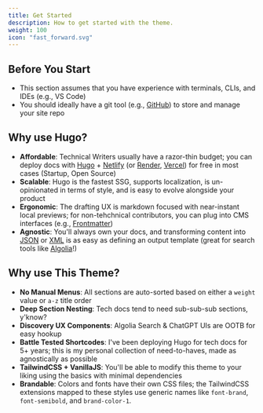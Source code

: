 ```yaml
---
title: Get Started
description: How to get started with the theme.
weight: 100
icon: "fast_forward.svg"
---
```


## Before You Start

- This section assumes that you have experience with terminals, CLIs, and IDEs (e.g., VS Code)
- You should ideally have a git tool (e.g., [GitHub](https://github.com)) to store and manage your site repo

## Why use Hugo?

- **Affordable**: Technical Writers usually have a razor-thin budget; you can deploy docs with [Hugo](https://gohugo.io/) + [Netlify](https://www.netlify.com) (or [Render](https://render.com/), [Vercel](https://vercel.com/)) for free in most cases (Startup, Open Source)
- **Scalable**: Hugo is the fastest SSG, supports localization, is un-opinionated in terms of style, and is easy to evolve alongside your product
- **Ergonomic**: The drafting UX is markdown focused with near-instant local previews; for non-tehchnical contributors, you can plug into CMS interfaces (e.g., [Frontmatter](https://frontmatter.codes/))
- **Agnostic**: You'll always own your docs, and transforming content into [JSON](/index.json) or [XML](/index.xml) is as easy as defining an output template (great for search tools like [Algolia](http://algolia.com)!)

## Why use This Theme?

- **No Manual Menus**: All sections are auto-sorted based on either a `weight` value or `a-z` title order
- **Deep Section Nesting**: Tech docs tend to need sub-sub-sub sections, y'know?
- **Discovery UX Components**: Algolia Search & ChatGPT UIs are OOTB for easy hookup
- **Battle Tested Shortcodes**: I've been deploying Hugo for tech docs for 5+ years; this is my personal collection of need-to-haves, made as agnostically as possible
- **TailwindCSS + VanillaJS**: You'll be able to modify this theme to your liking using the basics with minimal dependencies
- **Brandable**: Colors and fonts have their own CSS files; the TailwindCSS extensions mapped to these styles use generic names like `font-brand`, `font-semibold`, and `brand-color-1`.